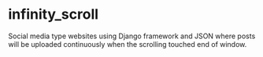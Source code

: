 # infinity_scroll
Social media type websites using Django framework and JSON where posts will be uploaded continuously when the scrolling touched end of window.
